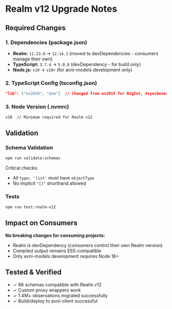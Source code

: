 # Realm v12 Upgrade Notes

## Required Changes

### 1. Dependencies (package.json)
- **Realm:** `11.23.0` → `12.14.2` (moved to devDependencies - consumers manage their own)
- **TypeScript:** `3.7.4` → `5.0.0` (devDependency - for build only)
- **Node.js:** `v10` → `v18+` (for avni-models development only)

### 2. TypeScript Config (tsconfig.json)
```json
"lib": ["es2020", "dom"]  // Changed from es2015 for BigInt, AsyncGenerator support
```

### 3. Node Version (.nvmrc)
```
v18  // Minimum required for Realm v12
```

## Validation

### Schema Validation
```bash
npm run validate:schemas
```
Critical checks:
- All `type: 'list'` must have `objectType`
- No implicit `"[]"` shorthand allowed

### Tests
```bash
npm run test:realm-v12
```

## Impact on Consumers

**No breaking changes for consuming projects:**
- Realm is devDependency (consumers control their own Realm version)
- Compiled output remains ES5-compatible
- Only avni-models development requires Node 18+

## Tested & Verified
- ✓ 86 schemas compatible with Realm v12
- ✓ Custom proxy wrappers work
- ✓ 1.4M+ observations migrated successfully
- ✓ Build/deploy to avni-client successful
